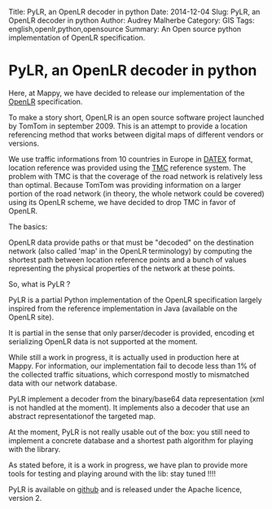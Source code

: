 Title: PyLR, an OpenLR decoder in python
Date: 2014-12-04
Slug: PyLR, an OpenLR decoder in python
Author: Audrey Malherbe
Category: GIS
Tags: english,openlr,python,opensource
Summary: An Open source python implementation of OpenLR specification.

# PyLR, an OpenLR decoder in python #

Here, at Mappy, we have decided to release our implementation of the [OpenLR](http://www.openlr.org) specification.

To make a story short, OpenLR is an open source  software project launched by TomTom in september 2009. This is an attempt to provide a location referencing method that works between digital maps of different vendors or versions.

We use traffic informations from 10 countries in Europe in [DATEX](http://datex2.easyway-its.eu/content/datex) format, location reference was provided using the [TMC](https://en.wikipedia.org/wiki/Traffic_message_channel) reference system.
The problem with TMC is that the coverage of the road network is relatively less than optimal. Because TomTom was providing information on a larger portion of the road network (in theory, the whole network could be covered) using its OpenLR scheme, we have decided to drop TMC in favor of OpenLR.

The basics:

OpenLR data provide paths or that must be "decoded" on the destination network (also called 'map' in the OpenLR terminology) by computing the shortest path between location reference points and a bunch of values representing the physical properties of the network at these points.

So, what is PyLR ?

PyLR is a partial Python implementation of the OpenLR specification largely inspired from the reference implementation in Java (available on the OpenLR site).

It is partial in the sense that only parser/decoder is provided, encoding et serializing OpenLR data is not supported at the moment.

While still a work in progress, it is actually used in production here at Mappy.
For information, our implementation fail to decode less than 1% of the collected traffic situations, which correspond mostly to mismatched data with our network database.

PyLR implement a decoder from the binary/base64 data representation (xml is not handled at the moment). It implements also a decoder that use an abstract representationof the targeted map.


At the moment, PyLR is not really usable out of the box: you still need to implement a concrete database and a shortest path algorithm for playing with the library.

As stated before, it is a work in progress, we have plan to provide more tools for testing and playing around with the lib: stay tuned !!!!


PyLR is available on [github](https://github.com/Mappy/PyLR) and is released under the Apache licence, version 2.

